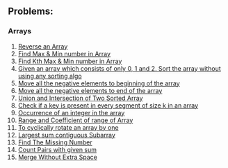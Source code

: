 ## Problems:
  
### Arrays

1) [Reverse an Array](https://github.com/lakshaygoyal425/DS-Algorithmic-Questions/blob/main/Data%20Structure/Arrays/Reverse%20Array.cpp)
2) [Find Max & Min number in Array](https://github.com/lakshaygoyal425/DS-Algorithmic-Questions/blob/main/Data%20Structure/Arrays/Max%20Min%20in%20Array.cpp)
3) [Find Kth Max & Min number in Array](https://github.com/lakshaygoyal425/DS-Algorithmic-Questions/blob/main/Data%20Structure/Arrays/Max%20Min%20kth%20in%20Array.cpp)
4) [Given an array which consists of only 0, 1 and 2. Sort the array without using any sorting algo](https://github.com/lakshaygoyal425/DS-Algorithmic-Questions/blob/main/Data%20Structure/Arrays/Sort%20of%20an%20Array%200%2C1%2C2.cpp)
5) [Move all the negative elements to beginning of the array](https://github.com/lakshaygoyal425/DS-Algorithmic-Questions/blob/main/Data%20Structure/Arrays/Move%20negative%20elements%20to%20beginning.cpp)
6) [Move all the negative elements to end of the array](https://github.com/lakshaygoyal425/DS-Algorithmic-Questions/blob/main/Data%20Structure/Arrays/Move%20negative%20elements%20to%20end.cpp)
7) [Union and Intersection of Two Sorted Array](https://github.com/lakshaygoyal425/DS-Algorithmic-Questions/blob/main/Data%20Structure/Arrays/Union%20and%20Intersection%20of%20two%20sorted%20array.cpp)
8) [Check if a key is present in every segment of size k in an array](https://github.com/lakshaygoyal425/DS-Algorithmic-Questions/blob/main/Key%20present%20in%20every%20segment.cpp)
9) [Occurrence of an integer in the array](https://github.com/lakshaygoyal425/DS-Algorithmic-Questions/blob/main/Occurence%20of%20an%20Integer%20in%20an%20Array.cpp)
10) [Range and Coefficient of range of Array](https://github.com/lakshaygoyal425/DS-Algorithmic-Questions/blob/main/Range%20and%20Coefficient%20of%20range%20of%20Array.cpp)
11) [To cyclically rotate an array by one](https://github.com/lakshaygoyal425/DS-Algorithmic-Questions/blob/main/To%20cyclically%20rotate%20an%20array%20by%20one.cpp)
12) [Largest sum contiguous Subarray](https://github.com/lakshaygoyal425/DS-Algorithmic-Questions/blob/main/Largest%20sum%20contiguous%20Subarray.cpp)
13) [Find The Missing Number](https://github.com/lakshaygoyal425/DS-Algorithmic-Questions/blob/main/Find%20The%20Missing%20Number.cpp)
14) [Count Pairs with given sum](https://github.com/lakshaygoyal425/DS-Algorithmic-Questions/blob/main/Count%20Pairs%20with%20given%20sum.cpp)
15) [Merge Without Extra Space](https://github.com/lakshaygoyal425/DS-Algorithmic-Questions/blob/main/Merge%20Without%20Extra%20Space.cpp)
